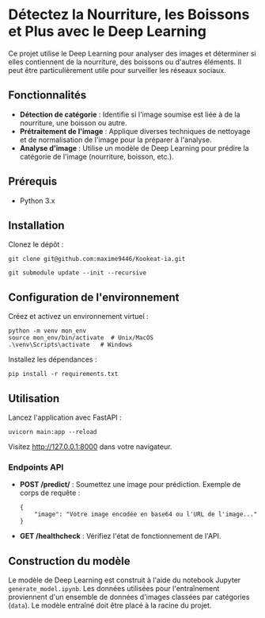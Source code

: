 # Détectez la Nourriture, les Boissons et Plus avec le Deep Learning

Ce projet utilise le Deep Learning pour analyser des images et déterminer si elles contiennent de la nourriture, des boissons ou d'autres éléments. Il peut être particulièrement utile pour surveiller les réseaux sociaux.

## Fonctionnalités

- **Détection de catégorie** : Identifie si l'image soumise est liée à de la nourriture, une boisson ou autre.
- **Prétraitement de l'image** : Applique diverses techniques de nettoyage et de normalisation de l'image pour la préparer à l'analyse.
- **Analyse d'image** : Utilise un modèle de Deep Learning pour prédire la catégorie de l'image (nourriture, boisson, etc.).

## Prérequis

- Python 3.x

## Installation

Clonez le dépôt :

```
git clone git@github.com:maxime9446/Kookeat-ia.git
```

```
git submodule update --init --recursive
```

## Configuration de l'environnement

Créez et activez un environnement virtuel :

```
python -m venv mon_env
source mon_env/bin/activate  # Unix/MacOS
.\venv\Scripts\activate   # Windows
```

Installez les dépendances :

```
pip install -r requirements.txt
```

## Utilisation

Lancez l'application avec FastAPI :

```
uvicorn main:app --reload
```

Visitez http://127.0.0.1:8000 dans votre navigateur.

### Endpoints API

- **POST /predict/** : Soumettez une image pour prédiction. Exemple de corps de requête :

  ```
  {
      "image": "Votre image encodée en base64 ou l'URL de l'image..."
  }
  ```

- **GET /healthcheck** : Vérifiez l'état de fonctionnement de l'API.

## Construction du modèle

Le modèle de Deep Learning est construit à l'aide du notebook Jupyter `generate_model.ipynb`. Les données utilisées pour l'entraînement proviennent d'un ensemble de données d'images classées par catégories (`data`). Le modèle entraîné doit être placé à la racine du projet.